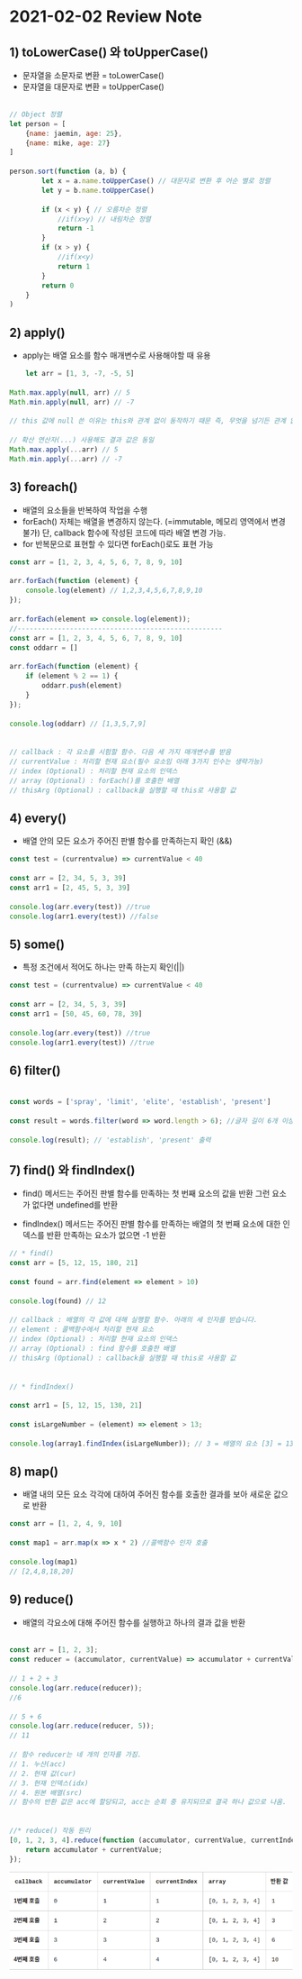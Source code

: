 # 2021-02-02 Review Note

## 1) toLowerCase() 와 toUpperCase()

- 문자열을 소문자로 변환 = toLowerCase()
- 문자열을 대문자로 변환 = toUpperCase()

```js

// Object 정렬
let person = [
    {name: jaemin, age: 25},
    {name: mike, age: 27}
]

person.sort(function (a, b) {
        let x = a.name.toUpperCase() // 대문자로 변환 후 어순 별로 정렬
        let y = b.name.toUpperCase()

        if (x < y) { // 오름차순 정렬
            //if(x>y) // 내림차순 정렬
            return -1
        }
        if (x > y) {
            //if(x<y)
            return 1
        }
        return 0
    }
)

```

## 2) apply()

- apply는 배열 요소를 함수 매개변수로 사용해야할 때 유용

```js
    let arr = [1, 3, -7, -5, 5]

Math.max.apply(null, arr) // 5
Math.min.apply(null, arr) // -7

// this 값에 null 쓴 이유는 this와 관계 없이 동작하기 때문 즉, 무엇을 넘기든 관계 없음.

// 확산 연산자(...) 사용해도 결과 값은 동일
Math.max.apply(...arr) // 5
Math.min.apply(...arr) // -7


```

## 3) foreach()

- 배열의 요소들을 반복하여 작업을 수행
- forEach() 자체는 배열을 변경하지 않는다. (=immutable, 메모리 영역에서 변경 불가)
  단, callback 함수에 작성된 코드에 따라 배열 변경 가능.
- for 반복문으로 표현할 수 있다면 forEach()로도 표현 가능

```js
const arr = [1, 2, 3, 4, 5, 6, 7, 8, 9, 10]

arr.forEach(function (element) {
    console.log(element) // 1,2,3,4,5,6,7,8,9,10
});

arr.forEach(element => console.log(element));
//---------------------------------------------------
const arr = [1, 2, 3, 4, 5, 6, 7, 8, 9, 10]
const oddarr = []

arr.forEach(function (element) {
    if (element % 2 == 1) {
        oddarr.push(element)
    }
});

console.log(oddarr) // [1,3,5,7,9]


// callback : 각 요소를 시험할 함수. 다음 세 가지 매개변수를 받음
// currentValue : 처리할 현재 요소(필수 요소임 아래 3가지 인수는 생략가능)
// index (Optional) : 처리할 현재 요소의 인덱스
// array (Optional) : forEach()를 호출한 배열
// thisArg (Optional) : callback을 실행할 때 this로 사용할 값


```

## 4) every()

- 배열 안의 모든 요소가 주어진 판별 함수를 만족하는지 확인 (&&)

```js
const test = (currentvalue) => currentValue < 40

const arr = [2, 34, 5, 3, 39]
const arr1 = [2, 45, 5, 3, 39]

console.log(arr.every(test)) //true
console.log(arr1.every(test)) //false


```

## 5) some()

- 특정 조건에서 적어도 하나는 만족 하는지 확인(||)

```js
const test = (currentvalue) => currentValue < 40

const arr = [2, 34, 5, 3, 39]
const arr1 = [50, 45, 60, 78, 39]

console.log(arr.every(test)) //true
console.log(arr1.every(test)) //true
```

## 6) filter()

```js

const words = ['spray', 'limit', 'elite', 'establish', 'present']

const result = words.filter(word => word.length > 6); //글자 길이 6개 이상

console.log(result); // 'establish', 'present' 출력

```

## 7) find() 와 findIndex()

- find() 메서드는 주어진 판별 함수를 만족하는 첫 번째 요소의 값을 반환 그런 요소가 없다면 undefined를 반환

- findIndex() 메서드는 주어진 판별 함수를 만족하는 배열의 첫 번째 요소에 대한 인덱스를 반환 만족하는 요소가 없으면 -1 반환

```js
// * find()
const arr = [5, 12, 15, 180, 21]

const found = arr.find(element => element > 10)

console.log(found) // 12

// callback : 배열의 각 값에 대해 실행할 함수. 아래의 세 인자를 받습니다.
// element : 콜백함수에서 처리할 현재 요소
// index (Optional) : 처리할 현재 요소의 인덱스
// array (Optional) : find 함수를 호출한 배열
// thisArg (Optional) : callback을 실행할 때 this로 사용할 값


// * findIndex()

const arr1 = [5, 12, 15, 130, 21]

const isLargeNumber = (element) => element > 13;

console.log(array1.findIndex(isLargeNumber)); // 3 = 배열의 요소 [3] = 130

```

## 8) map()

- 배열 내의 모든 요소 각각에 대하여 주어진 함수를 호출한 결과를 보아 새로운 값으로 반환

```js
const arr = [1, 2, 4, 9, 10]

const map1 = arr.map(x => x * 2) //콜백함수 인자 호출

console.log(map1)
// [2,4,8,18,20]
```

## 9) reduce()

- 배열의 각요소에 대해 주어진 함수를 실행하고 하나의 결과 값을 반환

```js

const arr = [1, 2, 3];
const reducer = (accumulator, currentValue) => accumulator + currentValue;

// 1 + 2 + 3
console.log(arr.reduce(reducer));
//6

// 5 + 6
console.log(arr.reduce(reducer, 5));
// 11

// 함수 reducer는 네 개의 인자를 가짐.
// 1. 누산(acc)
// 2. 현재 값(cur)
// 3. 현재 인덱스(idx)
// 4. 원본 배열(src)
// 함수의 반환 값은 acc에 할당되고, acc는 순회 중 유지되므로 결국 하나 값으로 나옴.


//* reduce() 작동 원리
[0, 1, 2, 3, 4].reduce(function (accumulator, currentValue, currentIndex, array) {
    return accumulator + currentValue;
});

```

![img_1.png](img_1.png)
